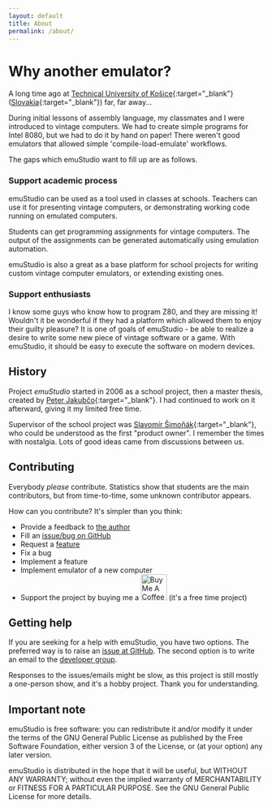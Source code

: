 ```yaml
---
layout: default
title: About
permalink: /about/
---
```


# Why another emulator?

A long time ago at [Technical University of Košice][tuke]{:target="_blank"} ([Slovakia][tukesk]{:target="_blank"}) far,
far away...

During initial lessons of assembly language, my classmates and I were introduced to vintage computers. We had to
create simple programs for Intel 8080, but we had to do it by hand on paper! There weren't good emulators that
allowed simple 'compile-load-emulate' workflows.

The gaps which emuStudio want to fill up are as follows.

### Support academic process 

emuStudio can be used as a tool used in classes at schools. Teachers can use it for presenting vintage computers, or
demonstrating working code running on emulated computers.

Students can get programming assignments for vintage computers. The output of the assignments can be generated
automatically using emulation automation.

emuStudio is also a great as a base platform for school projects for writing custom vintage computer emulators, or
extending existing ones.

### Support enthusiasts

I know some guys who know how to program Z80, and they are missing it! Wouldn't it be wonderful if they had a platform
which allowed them to enjoy their guilty pleasure? It is one of goals of emuStudio - be able to realize a desire to
write some new piece of vintage software or a game. With emuStudio, it should be easy to execute the software on modern
devices.  

## History

Project _emuStudio_ started in 2006 as a school project, then a master thesis, created by [Peter Jakubčo][peterj]{:target="_blank"}. I had continued to work on it afterward, giving it my limited free time.

Supervisor of the school project was [Slavomír Šimoňák][slavos]{:target="_blank"}, who could be understood as the first "product owner". I remember the times with nostalgia. Lots of good ideas came from discussions between us.

## Contributing

Everybody *please* contribute. Statistics show that students are the main contributors, but from time-to-time,
some unknown contributor appears. 

How can you contribute? It's simpler than you think:

- Provide a feedback to [the author](mailto:pjakubco@gmail.com)
- Fill an [issue/bug on GitHub](https://github.com/emustudio/emuStudio/issues/new?assignees=&labels=&template=bug_report.md&title=)
- Request a [feature](https://github.com/emustudio/emuStudio/issues/new?assignees=&labels=&template=feature_request.md&title=)
- Fix a bug
- Implement a feature
- Implement emulator of a new computer
- Support the project by buying me a <a href="https://www.buymeacoffee.com/vbmacher" target="_blank"><img src="https://cdn.buymeacoffee.com/buttons/bmc-new-btn-logo.svg" alt="Buy Me A Coffee" style="height: 51px !important;" ></a> (it's a free time project)

## Getting help

If you are seeking for a help with emuStudio, you have two options. The preferred way is to raise
an [issue at GitHub](https://github.com/emustudio/emuStudio/issues).
The second option is to write an email to the [developer group](mailto:emustudio@googlegroups.com).

Responses to the issues/emails might be slow, as this project is still mostly a one-person show, and it's a
hobby project. Thank you for understanding.

## Important note

emuStudio is free software: you can redistribute it and/or modify 
it under the terms of the GNU General Public License as published by
the Free Software Foundation, either version 3 of the License, or
(at your option) any later version.

emuStudio is distributed in the hope that it will be useful,
but WITHOUT ANY WARRANTY; without even the implied warranty of
MERCHANTABILITY or FITNESS FOR A PARTICULAR PURPOSE.  See the
GNU General Public License for more details.



[mame]: https://www.mamedev.org/
[simh]: https://github.com/simh/simh
[peterj]: https://github.com/vbmacher
[slavos]: https://kpi.fei.tuke.sk/sk/person/slavomir-simonak
[tuke]: https://www.tuke.sk
[tukesk]: https://goo.gl/maps/9hoGFpr5q17GxF9M6
